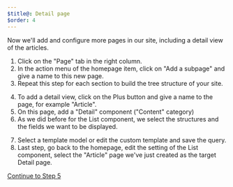 ```yaml
---
$title@: Detail page
$order: 4
---
```

Now we'll add and configure more pages in our site, including a detail view of the articles.

1. Click on the "Page" tab in the right column.
2. In the action menu of the homepage item, click on "Add a subpage" and give a name to this new page.
3. Repeat this step for each section to build the tree structure of your site.

<amp-img src="/static/img/subpage.png" width="1444" height="378" layout="responsive" class="screenshot">  

4. To add a detail view, click on the Plus button and give a name to the page, for example "Article".
5. On this page, add a "Detail" component ("Content" category)
6. As we did before for the List component, we select the structures and the fields we want to be displayed.

<amp-img src="/static/img/detail.png" width="1445" height="839" layout="responsive" class="screenshot">  

7. Select a template model or edit the custom template and save the query.
8. Last step, go back to the homepage, edit the setting of the List component, select the "Article" page we've just created as the target Detail page.

<amp-img src="/static/img/listsettings.png" width="365" height="615" layout="responsive" class="screenshot"> 

<p class="white"><a class="ampstart-btn right" href="/docs/tutorials/create/preview">Continue to Step 5</a></p>
